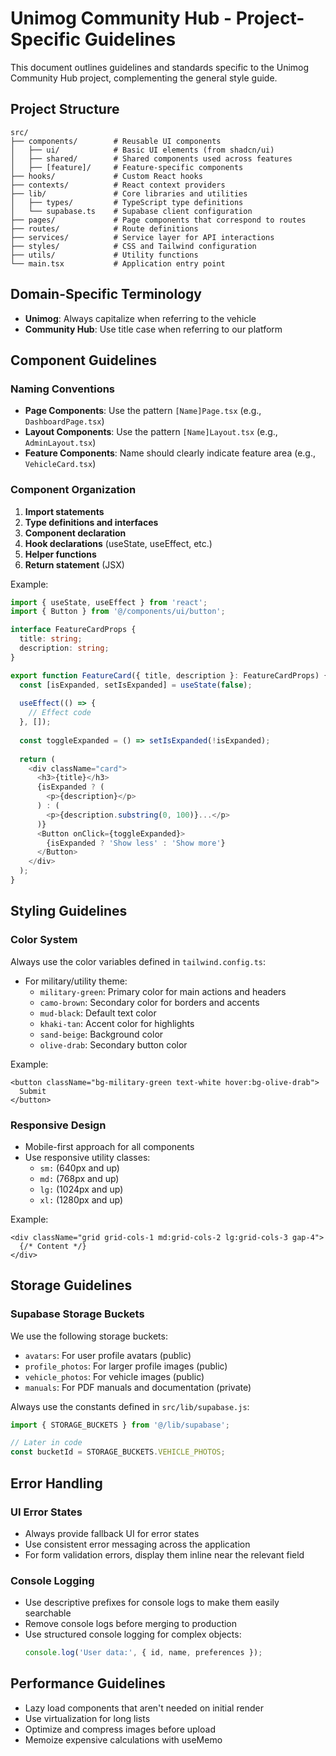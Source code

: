 
# Unimog Community Hub - Project-Specific Guidelines

This document outlines guidelines and standards specific to the Unimog Community Hub project, complementing the general style guide.

## Project Structure

```
src/
├── components/        # Reusable UI components
│   ├── ui/            # Basic UI elements (from shadcn/ui)
│   ├── shared/        # Shared components used across features
│   ├── [feature]/     # Feature-specific components
├── hooks/             # Custom React hooks
├── contexts/          # React context providers
├── lib/               # Core libraries and utilities
│   ├── types/         # TypeScript type definitions
│   └── supabase.ts    # Supabase client configuration
├── pages/             # Page components that correspond to routes
├── routes/            # Route definitions
├── services/          # Service layer for API interactions
├── styles/            # CSS and Tailwind configuration
├── utils/             # Utility functions
└── main.tsx           # Application entry point
```

## Domain-Specific Terminology

- **Unimog**: Always capitalize when referring to the vehicle
- **Community Hub**: Use title case when referring to our platform

## Component Guidelines

### Naming Conventions

- **Page Components**: Use the pattern `[Name]Page.tsx` (e.g., `DashboardPage.tsx`)
- **Layout Components**: Use the pattern `[Name]Layout.tsx` (e.g., `AdminLayout.tsx`)
- **Feature Components**: Name should clearly indicate feature area (e.g., `VehicleCard.tsx`)

### Component Organization

1. **Import statements**
2. **Type definitions and interfaces**
3. **Component declaration**
4. **Hook declarations** (useState, useEffect, etc.)
5. **Helper functions**
6. **Return statement** (JSX)

Example:
```typescript
import { useState, useEffect } from 'react';
import { Button } from '@/components/ui/button';

interface FeatureCardProps {
  title: string;
  description: string;
}

export function FeatureCard({ title, description }: FeatureCardProps) {
  const [isExpanded, setIsExpanded] = useState(false);
  
  useEffect(() => {
    // Effect code
  }, []);
  
  const toggleExpanded = () => setIsExpanded(!isExpanded);
  
  return (
    <div className="card">
      <h3>{title}</h3>
      {isExpanded ? (
        <p>{description}</p>
      ) : (
        <p>{description.substring(0, 100)}...</p>
      )}
      <Button onClick={toggleExpanded}>
        {isExpanded ? 'Show less' : 'Show more'}
      </Button>
    </div>
  );
}
```

## Styling Guidelines

### Color System

Always use the color variables defined in `tailwind.config.ts`:

- For military/utility theme:
  - `military-green`: Primary color for main actions and headers
  - `camo-brown`: Secondary color for borders and accents
  - `mud-black`: Default text color
  - `khaki-tan`: Accent color for highlights
  - `sand-beige`: Background color
  - `olive-drab`: Secondary button color

Example:
```tsx
<button className="bg-military-green text-white hover:bg-olive-drab">
  Submit
</button>
```

### Responsive Design

- Mobile-first approach for all components
- Use responsive utility classes:
  - `sm:` (640px and up)
  - `md:` (768px and up)
  - `lg:` (1024px and up)
  - `xl:` (1280px and up)

Example:
```tsx
<div className="grid grid-cols-1 md:grid-cols-2 lg:grid-cols-3 gap-4">
  {/* Content */}
</div>
```

## Storage Guidelines

### Supabase Storage Buckets

We use the following storage buckets:
- `avatars`: For user profile avatars (public)
- `profile_photos`: For larger profile images (public)
- `vehicle_photos`: For vehicle images (public)
- `manuals`: For PDF manuals and documentation (private)

Always use the constants defined in `src/lib/supabase.js`:
```typescript
import { STORAGE_BUCKETS } from '@/lib/supabase';

// Later in code
const bucketId = STORAGE_BUCKETS.VEHICLE_PHOTOS;
```

## Error Handling

### UI Error States

- Always provide fallback UI for error states
- Use consistent error messaging across the application
- For form validation errors, display them inline near the relevant field

### Console Logging

- Use descriptive prefixes for console logs to make them easily searchable
- Remove console logs before merging to production
- Use structured console logging for complex objects:
  ```typescript
  console.log('User data:', { id, name, preferences });
  ```

## Performance Guidelines

- Lazy load components that aren't needed on initial render
- Use virtualization for long lists
- Optimize and compress images before upload
- Memoize expensive calculations with useMemo
